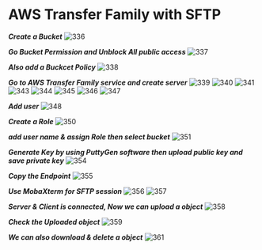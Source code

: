 # AWS Transfer Family with SFTP

***Create a Bucket***
![336](https://github.com/user-attachments/assets/950894b5-d9c5-4b95-ba58-8384a9aacdcd)

***Go Bucket Permission and Unblock All public access***
![337](https://github.com/user-attachments/assets/75f87368-540f-43bf-9634-15eac53b9f68)

***Also add a Buckcet Policy***
![338](https://github.com/user-attachments/assets/7d54ef82-4f60-426e-a034-6042188c0c4e)

***Go to AWS Transfer Family service and create server***
![339](https://github.com/user-attachments/assets/74b21f62-b024-4a43-b6c3-40bffaff1af1)
![340](https://github.com/user-attachments/assets/75068153-b15d-41d7-8363-bb8e639a9009)
![341](https://github.com/user-attachments/assets/758f92d6-086c-4e2c-8bba-034a7c590093)
![343](https://github.com/user-attachments/assets/c0d353f9-5031-40ea-a3a3-3ce8ffa49f5b)
![344](https://github.com/user-attachments/assets/cea37d81-1593-4004-8715-b5199c15e7ea)
![345](https://github.com/user-attachments/assets/60ee6f8a-380e-4300-9be2-0c3de12d2a54)
![346](https://github.com/user-attachments/assets/06c65934-2f04-41aa-9c53-aa0e8ad47e03)
![347](https://github.com/user-attachments/assets/896854a7-fead-4031-9b29-0f95f0f95610)

***Add user***
![348](https://github.com/user-attachments/assets/76181779-f8f1-4eb9-8014-b8affb8951a7)

***Create a Role***
![350](https://github.com/user-attachments/assets/a6ee0a4b-d55c-4c3f-835e-c7c0c2d4d09b)

***add user name & assign Role then select bucket***
![351](https://github.com/user-attachments/assets/cb2ee834-8748-4316-91e4-640515c8d533)

***Generate Key by using PuttyGen software then upload public key and save private key***
![354](https://github.com/user-attachments/assets/2eee61cc-7544-45b7-a9fa-be14685c0d1d)

***Copy the Endpoint***
![355](https://github.com/user-attachments/assets/1797bfff-941c-430f-b7ea-4e3db89c0599)

***Use MobaXterm for SFTP session***
![356](https://github.com/user-attachments/assets/816ae95a-e437-43f9-ae36-21def4b115f1)
![357](https://github.com/user-attachments/assets/84f4f3af-7477-4cb7-8d89-db37c994618d)

***Server & Client is connected, Now we can upload a object***
![358](https://github.com/user-attachments/assets/3178f95c-62e9-4961-98a6-d64099d478e4)

***Check the Uploaded object***
![359](https://github.com/user-attachments/assets/993b2620-c257-43cf-b959-7fe891d10641)

***We can also download & delete a object***
![361](https://github.com/user-attachments/assets/05e0f12b-5e56-4d04-abe5-e19b0fc9bce1)

